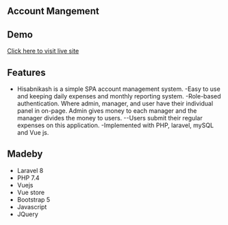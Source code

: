 ## Account Mangement


## Demo

<a target="_blank" href="http://expense.edependable.com">Click here to visit live site</a>

## Features 
- Hisabnikash is a simple SPA account management system.
-Easy to use and keeping daily expenses and monthly reporting system.
-Role-based authentication. Where admin, manager, and user have their individual panel in on-page. Admin gives money to each manager and the manager divides the money to users. --Users submit their regular expenses on this application.
-Implemented with PHP, laravel, mySQL and Vue js.


## Madeby
- Laravel 8
- PHP 7.4
- Vuejs
- Vue store
- Bootstrap 5
- Javascript
- JQuery


